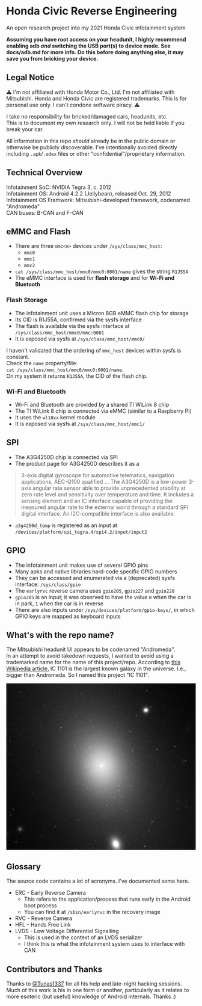 # Honda Civic Reverse Engineering
An open research project into my 2021 Honda Civic infotainment system

**Assuming you have root access on your headunit, I highly recommend enabling adb *and* switching the USB port(s) to device mode. See docs/adb.md for more info. Do this before doing anything else, it may save you from bricking your device.**

## Legal Notice
⚠️ I'm not affiliated with Honda Motor Co., Ltd. I'm not affiliated with Mitsubishi. Honda and Honda Civic are registered trademarks. This is for personal use only. I can't condone software piracy. ⚠️

I take no responsibility for bricked/damaged cars, headunits, etc.  
This is to document my own research only.
I will not be held liable if you break your car.

All information in this repo *should* already be in the public domain or otherwise be publicly discoverable. I've intentionally avoided directly including `.apk`/`.odex` files or other "confidential"/proprietary information.

## Technical Overview
Infotainment SoC: NVIDIA Tegra 3, c. 2012  
Infotainment OS: Android 4.2.2 (Jellybean), released Oct. 29, 2012  
Infotainment OS Framwork: Mitsubishi-developed framework, codenamed "Andromeda"  
CAN buses: B-CAN and F-CAN

## eMMC and Flash
- There are three `mmc<n>` devices under `/sys/class/mmc_host`:
    - `mmc0`
    - `mmc1`
    - `mmc2`
- `cat /sys/class/mmc_host/mmc0/mmc0:0001/name` gives the string `R1J55A`
- The eMMC interface is used for **flash storage** and for **Wi-Fi and Bluetooth**

### Flash Storage
- The infotainment unit uses a Micron 8GB eMMC flash chip for storage
- Its CID is R1J55A, confirmed via the sysfs interface
- The flash is available via the sysfs interface at `/sys/class/mmc_host/mmc0/mmc:0001`
- It is exposed via sysfs at `/sys/class/mmc_host/mmc0/`

I haven't validated that the ordering of `mmc_host` devices within sysfs is constant.  
Check the `name` property/file:  
`cat /sys/class/mmc_host/mmc0/mmc0:0001/name`.  
On my system it returns `R1J55A`, the CID of the flash chip.

### Wi-Fi and Bluetooth
- Wi-Fi and Bluetooth are provided by a shared TI WiLink 8 chip
- The TI WiLink 8 chip is connected via eMMC (similar to a Raspberry Pi)
- It uses the `wl18xx` kernel module
- It is exposed via sysfs at `/sys/class/mmc_host/mmc1/`

## SPI
- The A3G4250D chip is connected via SPI
- The product page for A3G4250D describes it as a
>3-axis digital gyroscope for automotive telematics, navigation applications, AEC-Q100 qualified ...
>The A3G4250D is a low-power 3-axis angular rate sensor able to provide unprecedented stability at zero rate level and sensitivity over temperature and time. It includes a sensing element and an IC interface capable of providing the measured angular rate to the external world through a standard SPI digital interface. An I2C-compatible interface is also available.
- `a3g4250d_temp` is registered as an input at `/devices/platform/spi_tegra.4/spi4.2/input/input2`

## GPIO
- The infotainment unit makes use of several GPIO pins
- Many apks and native libraries hard-code specific GPIO numbers
- They can be accessed and enumerated via a (deprecated) sysfs interface: `/sys/class/gpio`
- The `earlyrvc` reverse camera uses `gpio205`, `gpio227` and `gpio228`
- `gpio205` is an input; it was observed to have the value `0` when the car is in park, `1` when the car is in reverse
- There are also inputs under `/sys/devices/platform/gpio-keys/`, in which GPIO keys are mapped as keyboard inputs

## What's with the repo name?
The Mitsubishi headunit UI appears to be codenamed "Andromeda".  
In an attempt to avoid takedown requests, I wanted to avoid using a trademarked name for the name of this project/repo. According to [this Wikipedia article](https://en.wikipedia.org/wiki/IC_1101), IC 1101 is the largest known galaxy in the universe. I.e., bigger than Andromeda. So I named this project "IC 1101".

![June 1995 image of IC 1101 taken by the Hubble Space Telescope](./ic1101.jpg)

## Glossary
The source code contains a lot of acronyms. I've documented some here.

- ERC - Early Reverse Camera
    - This refers to the application/process that runs early in the Android boot process
    - You can find it at `/sbin/earlyrvc` in the recovery image
- RVC - Reverse Camera
- HFL - Hands Free Link
- LVDS - Low Voltage Differential Signalling
    - This is used in the context of an LVDS serializer
    - I think this is what the infotainment system uses to interface with CAN

## Contributors and Thanks
Thanks to [@Tunas1337](https://github.com/Tunas1337) for all his help and late-night hacking sessions.
Much of this work is his in one form or another, particularly as it relates to more esoteric (but useful) knowledge of Android internals. Thanks :)
